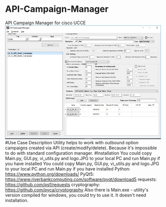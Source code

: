 # API-Campaign-Manager
API Campaign Manager for cisco UCCE
![Screenshot](screen.jpg?raw=true "Screenshot")
#Use Case Description
Utility helps to work with outbound option campaigns created via API (create/modify/delete). Because it's impossible to do with standard configuration manager.
#Installation
You could copy Main.py, GUI.py, vi_utils.py and logo.JPG to your local PC and run Main.py if you have installed 
You could copy Main.py, GUI.py, vi_utils.py and logo.JPG to your local PC and run Main.py if you have installed
Python: https://www.python.org/downloads/
PyQt5: https://www.riverbankcomputing.com/software/pyqt/download5
requests: https://github.com/psf/requests
cryptography: https://github.com/pyca/cryptography
Also there is Main.exe - utility's version compiled for windows, you could try to use it. It doesn't need installation.